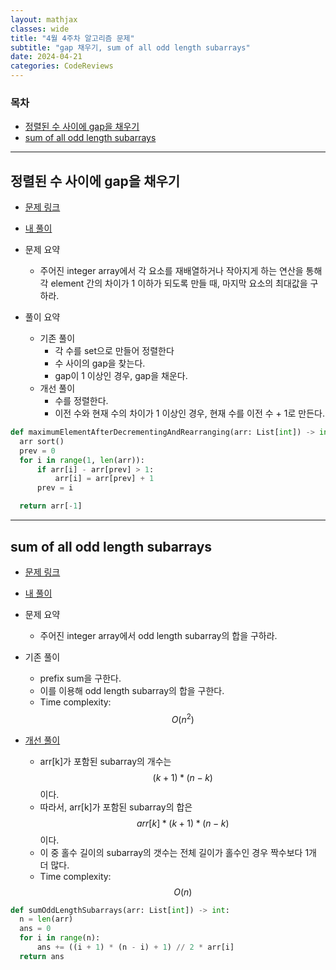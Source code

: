 ```yaml
---
layout: mathjax
classes: wide
title: "4월 4주차 알고리즘 문제"
subtitle: "gap 채우기, sum of all odd length subarrays"
date: 2024-04-21
categories: CodeReviews
---
```


### 목차

- [정렬된 수 사이에 gap을 채우기](#정렬된-수-사이에-gap을-채우기)
- [sum of all odd length subarrays](#sum-of-all-odd-length-subarrays)

---

## 정렬된 수 사이에 gap을 채우기

- [문제 링크](https://leetcode.com/problems/maximum-element-after-decreasing-and-rearranging/description/)
- [내 풀이](https://github.com/kaestro/algorithms_v3/commit/4d05a526eabd8241f08d206d321e807fa5017fb8)

- 문제 요약
  - 주어진 integer array에서 각 요소를 재배열하거나 작아지게 하는 연산을 통해 각 element 간의 차이가 1 이하가 되도록 만들 때, 마지막 요소의 최대값을 구하라.
- 풀이 요약
  - 기존 풀이
    - 각 수를 set으로 만들어 정렬한다
    - 수 사이의 gap을 찾는다.
    - gap이 1 이상인 경우, gap을 채운다.
  - 개선 풀이
    - 수를 정렬한다.
    - 이전 수와 현재 수의 차이가 1 이상인 경우, 현재 수를 이전 수 + 1로 만든다.

```python
def maximumElementAfterDecrementingAndRearranging(arr: List[int]) -> int:
  arr sort()
  prev = 0
  for i in range(1, len(arr)):
      if arr[i] - arr[prev] > 1:
          arr[i] = arr[prev] + 1
      prev = i

  return arr[-1]
```

---

## sum of all odd length subarrays

- [문제 링크](https://leetcode.com/problems/sum-of-all-odd-length-subarrays/)
- [내 풀이](https://github.com/kaestro/algorithms_v3/commit/cd8f5cd113d3a4f802efe154e84989e8746f9ab9)

- 문제 요약
  - 주어진 integer array에서 odd length subarray의 합을 구하라.
- 기존 풀이
  - prefix sum을 구한다.
  - 이를 이용해 odd length subarray의 합을 구한다.
  - Time complexity: $$O(n^2)$$
- [개선 풀이](https://leetcode.com/problems/sum-of-all-odd-length-subarrays/solutions/854184/java-c-python-o-n-time-o-1-space/?source=submission-ac)
  - arr[k]가 포함된 subarray의 개수는 $$(k+1) * (n-k)$$이다.
  - 따라서, arr[k]가 포함된 subarray의 합은 $$arr[k] * (k+1) * (n-k)$$이다.
  - 이 중 홀수 길이의 subarray의 갯수는 전체 길이가 홀수인 경우 짝수보다 1개 더 많다.
  - Time complexity: $$O(n)$$

```python
def sumOddLengthSubarrays(arr: List[int]) -> int:
  n = len(arr)
  ans = 0
  for i in range(n):
      ans += ((i + 1) * (n - i) + 1) // 2 * arr[i]
  return ans
```
